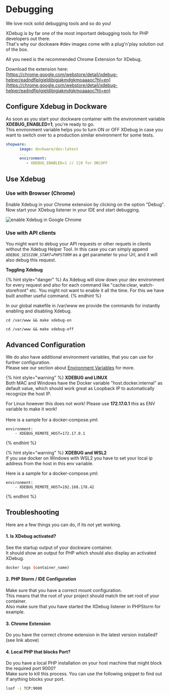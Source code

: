 # Debugging

We love rock solid debugging tools and so do you!

XDebug is by far one of the most important debugging tools for PHP developers out there.\
That's why our dockware #dev images come with a plug'n'play solution out of the box.

All you need is the recommended Chrome Extension for XDebug.

Download the extension here:\
[https://chrome.google.com/webstore/detail/xdebug-helper/eadndfjplgieldjbigjakmdgkmoaaaoc?hl=en](https://chrome.google.com/webstore/detail/xdebug-helper/eadndfjplgieldjbigjakmdgkmoaaaoc?hl=en)



## Configure Xdebug in Dockware

As soon as you start your dockware container with the environment variable **XDEBUG\_ENABLED=1**, you're ready to go.\
This environment variable helps you to turn ON or OFF XDebug in case you want to switch over to a production similar environment for some tests.

```yaml
shopware:
      image: dockware/dev:latest
      ...
      environment:
         - XDEBUG_ENABLED=1 // 1|0 for ON|OFF
```

## **Use Xdebug**

### **Use with Browser (Chrome)**

Enable Xdebug in your Chrome extension by clicking on the option "Debug".\
Now start your XDebug listener in your IDE and start debugging.

![enable Xdebug in Google Chrome](../.gitbook/assets/xdebug-enable-in-chrome.png)

### **Use with API clients**

You might want to debug your API requests or other requets in clients without the Xdebug Helper Tool. In this case you can simply append _`XDEBUG_SESSION_START=PHPSTORM`_ as a get parameter to your Url, and it will also debug this request.

**Toggling Xdebug**

{% hint style="danger" %}
As Xdebug will slow down your dev environment for every request and also for each command like "cache:clear, watch-storefront" etc. You might not want to enable it all the time. For this we have built another useful command.
{% endhint %}

In our global makefile in /var/www we provide the commands for instantly enabling and disabling Xdebug.

`cd /var/www && make xdebug-on`

`cd /var/www && make xdebug-off`

## **Advanced Configuration**

We do also have additional environment variables, that you can use for further configuration.\
Please see our section about [Environment Variables](../features/environment-variables.md) for more.

{% hint style="warning" %}
**XDEBUG and LINUX**\
Both MAC and Windows have the Docker variable "host.docker.internal" as default value, which should work great as Loopback IP to automatically recognize the host IP.

For Linux however this does not work! Please use **172.17.0.1** this as ENV variable to make it work!\
\
Here is a sample for a docker-compose.yml:

```
environment:
    - XDEBUG_REMOTE_HOST=172.17.0.1
```
{% endhint %}

{% hint style="warning" %}
**XDEBUG and WSL2**\
If you use docker on Windows with WSL2 you have to set your local ip address from the host in this env variable.

Here is a sample for a docker-compose.yml:

```
environment:
    - XDEBUG_REMOTE_HOST=192.168.178.42
```
{% endhint %}



## Troubleshooting

Here are a few things you can do, if its not yet working.

#### 1. Is XDebug activated?

See the startup output of your dockware container.\
It should show an output for PHP which should also display an activated XDebug.

```bash
docker logs (container_name)
```

#### 2. PHP Storm / IDE Configuration

Make sure that you have a correct mount configuration.\
This means that the root of your project should match the set root of your container.\
Also make sure that you have started the XDebug listener in PHPStorm for example.

#### 3. Chrome Extension

Do you have the correct chrome extension in the latest version installed?\
(see link above)

#### 4. Local PHP that blocks Port?

Do you have a local PHP installation on your host machine that might block the required port 9000?\
Make sure to kill this process. You can use the following snippet to find out if anything blocks your port.

```bash
lsof -i TCP:9000
```

